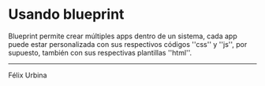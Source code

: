 # Usando blueprint
Blueprint permite crear múltiples apps dentro de un sistema, cada app puede estar personalizada con sus respectivos códigos ''css'' y ''js'', por supuesto, también con sus respectivas plantillas ''html''.

---
Félix Urbina
